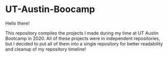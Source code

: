 # UT-Austin-Boocamp

Hello there!

This repository compiles the projects I made during my time at UT Austin Bootcamp in 2020. All of these projects were in independent repositories, but I decided to put all of them into a single repository for better readability and cleanup of my repository timeline!
